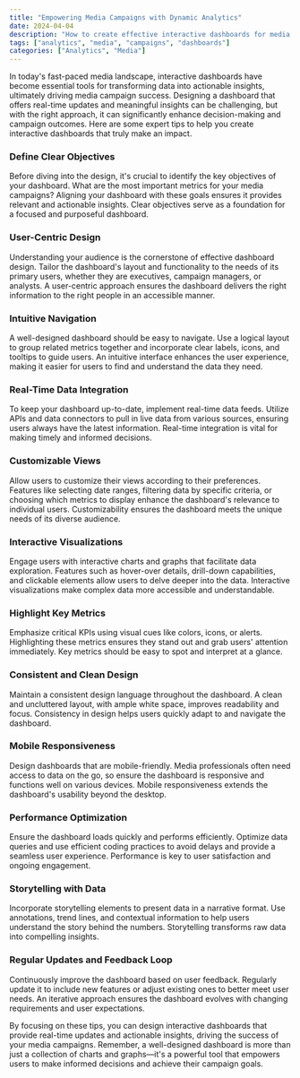 ```yaml
---
title: "Empowering Media Campaigns with Dynamic Analytics"
date: 2024-04-04
description: "How to create effective interactive dashboards for media campaigns"
tags: ["analytics", "media", "campaigns", "dashboards"]
categories: ["Analytics", "Media"]
---
```


In today's fast-paced media landscape, interactive dashboards have become essential tools for transforming data into actionable insights, ultimately driving media campaign success. Designing a dashboard that offers real-time updates and meaningful insights can be challenging, but with the right approach, it can significantly enhance decision-making and campaign outcomes. Here are some expert tips to help you create interactive dashboards that truly make an impact.

### Define Clear Objectives

Before diving into the design, it's crucial to identify the key objectives of your dashboard. What are the most important metrics for your media campaigns? Aligning your dashboard with these goals ensures it provides relevant and actionable insights. Clear objectives serve as a foundation for a focused and purposeful dashboard.

### User-Centric Design

Understanding your audience is the cornerstone of effective dashboard design. Tailor the dashboard's layout and functionality to the needs of its primary users, whether they are executives, campaign managers, or analysts. A user-centric approach ensures the dashboard delivers the right information to the right people in an accessible manner.

### Intuitive Navigation

A well-designed dashboard should be easy to navigate. Use a logical layout to group related metrics together and incorporate clear labels, icons, and tooltips to guide users. An intuitive interface enhances the user experience, making it easier for users to find and understand the data they need.

### Real-Time Data Integration

To keep your dashboard up-to-date, implement real-time data feeds. Utilize APIs and data connectors to pull in live data from various sources, ensuring users always have the latest information. Real-time integration is vital for making timely and informed decisions.

### Customizable Views

Allow users to customize their views according to their preferences. Features like selecting date ranges, filtering data by specific criteria, or choosing which metrics to display enhance the dashboard's relevance to individual users. Customizability ensures the dashboard meets the unique needs of its diverse audience.

### Interactive Visualizations

Engage users with interactive charts and graphs that facilitate data exploration. Features such as hover-over details, drill-down capabilities, and clickable elements allow users to delve deeper into the data. Interactive visualizations make complex data more accessible and understandable.

### Highlight Key Metrics

Emphasize critical KPIs using visual cues like colors, icons, or alerts. Highlighting these metrics ensures they stand out and grab users' attention immediately. Key metrics should be easy to spot and interpret at a glance.

### Consistent and Clean Design

Maintain a consistent design language throughout the dashboard. A clean and uncluttered layout, with ample white space, improves readability and focus. Consistency in design helps users quickly adapt to and navigate the dashboard.

### Mobile Responsiveness

Design dashboards that are mobile-friendly. Media professionals often need access to data on the go, so ensure the dashboard is responsive and functions well on various devices. Mobile responsiveness extends the dashboard's usability beyond the desktop.

### Performance Optimization

Ensure the dashboard loads quickly and performs efficiently. Optimize data queries and use efficient coding practices to avoid delays and provide a seamless user experience. Performance is key to user satisfaction and ongoing engagement.

### Storytelling with Data

Incorporate storytelling elements to present data in a narrative format. Use annotations, trend lines, and contextual information to help users understand the story behind the numbers. Storytelling transforms raw data into compelling insights.

### Regular Updates and Feedback Loop

Continuously improve the dashboard based on user feedback. Regularly update it to include new features or adjust existing ones to better meet user needs. An iterative approach ensures the dashboard evolves with changing requirements and user expectations.

By focusing on these tips, you can design interactive dashboards that provide real-time updates and actionable insights, driving the success of your media campaigns. Remember, a well-designed dashboard is more than just a collection of charts and graphs—it's a powerful tool that empowers users to make informed decisions and achieve their campaign goals. 